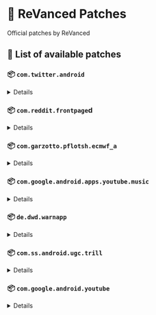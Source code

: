 # 🧩 ReVanced Patches

Official patches by ReVanced

## 📜 List of available patches

### 📦 `com.twitter.android`
<details>

| 💊 Patch | 📜 Description | 🏹 Target Version |
|:--------:|:--------------:|:-----------------:|
| `timeline-ads` | Removes ads from the Twitter timeline. | all |
</details>

### 📦 `com.reddit.frontpage`d
<details>

| 💊 Patch | 📜 Description | 🏹 Target Version |
|:--------:|:--------------:|:-----------------:|
| `general-reddit-ads` | Removes general ads from the Reddit frontpage and subreddits. | all |
</details>

### 📦 `com.garzotto.pflotsh.ecmwf_a`
<details>

| 💊 Patch | 📜 Description | 🏹 Target Version |
|:--------:|:--------------:|:-----------------:|
| `pflotsh-ecmwf-subscription-unlock` | Unlocks all subscription features. | 3.5.4 |
</details>

### 📦 `com.google.android.apps.youtube.music`
<details>

| 💊 Patch | 📜 Description | 🏹 Target Version |
|:--------:|:--------------:|:-----------------:|
| `minimized-playback-music` | Enables minimized playback on Kids music. | 5.17.51 |
| `tasteBuilder-remover` | Removes the "Tell us which artists you like" card from the home screen. | 5.16.51 |
| `hide-get-premium` | Removes all "Get Premium" evidences from the avatar menu. | 5.17.51 |
| `compact-header` | Hides the music category bar at the top of the homepage. | 5.16.51 |
| `upgrade-button-remover` | Removes the upgrade tab from the pivot bar. | 5.17.51 |
| `background-play` | Enables playing music in the background. | 5.17.51 |
| `music-microg-support` | Allows YouTube Music ReVanced to run without root and under a different package name. | 5.17.51 |
| `music-video-ads` | Removes ads in the music player. | 5.17.51 |
| `codecs-unlock` | Adds more audio codec options. The new audio codecs usually result in better audio quality. | 5.17.51 |
| `exclusive-audio-playback` | Enables the option to play music without video. | 5.17.51 |
</details>

### 📦 `de.dwd.warnapp`
<details>

| 💊 Patch | 📜 Description | 🏹 Target Version |
|:--------:|:--------------:|:-----------------:|
| `promo-code-unlock` | Disables the validation of promo code. Any code will work to unlock all features. | all |
</details>

### 📦 `com.ss.android.ugc.trill`
<details>

| 💊 Patch | 📜 Description | 🏹 Target Version |
|:--------:|:--------------:|:-----------------:|
| `tiktok-ads` | Removes ads from TikTok. | all |
</details>

### 📦 `com.google.android.youtube`
<details>

| 💊 Patch | 📜 Description | 🏹 Target Version |
|:--------:|:--------------:|:-----------------:|
| `swipe-controls` | Adds volume and brightness swipe controls. | 17.32.35 |
| `seekbar-tapping` | Enables tap-to-seek on the seekbar of the video player. | 17.32.35 |
| `minimized-playback` | Enables minimized and background playback. | 17.32.35 |
| `amoled` | Enables pure black theme. | 17.32.35 |
| `disable-create-button` | Hides the create button in the navigation bar. | 17.32.35 |
| `hide-cast-button` | Hides the cast button in the video player. | all |
| `return-youtube-dislike` | Shows the dislike count of videos using the Return YouTube Dislike API. | 17.32.35 |
| `hide-autoplay-button` | Hides the autoplay button in the video player. | 17.32.35 |
| `premium-heading` | Shows premium branding on the home screen. | all |
| `custom-branding` | Changes the YouTube launcher icon and name to your choice (defaults to ReVanced). | all |
| `disable-fullscreen-panels` | Disables video description and comments panel in fullscreen view. | 17.32.35 |
| `old-quality-layout` | Enables the original quality flyout menu. | 17.32.35 |
| `hide-shorts-button` | Hides the shorts button on the navigation bar. | 17.32.35 |
| `hide-watermark` | Hides creator's watermarks on videos. | 17.32.35 |
| `sponsorblock` | Integrate SponsorBlock. | 17.32.35 |
| `enable-wide-searchbar` | Replaces the search icon with a wide search bar. This will hide the YouTube logo when active. | 17.32.35 |
| `tablet-mini-player` | Enables the tablet mini player layout. | 17.32.35 |
| `custom-video-buffer` | Lets you change the buffers of videos. | 17.32.35 |
| `always-autorepeat` | Always repeats the playing video again. | 17.32.35 |
| `microg-support` | Allows YouTube ReVanced to run without root and under a different package name with Vanced MicroG | 17.32.35 |
| `settings` | Adds settings for ReVanced to YouTube. | all |
| `enable-debugging` | Enables app debugging by patching the manifest file. | all |
| `custom-playback-speed` | Adds more video playback speed options. | 17.32.35 |
| `hdr-auto-brightness` | Makes the brightness of HDR videos follow the system default. | 17.32.35 |
| `remember-video-quality` | Adds the ability to remember the video quality you chose in the video quality flyout. | 17.32.35 |
| `video-ads` | Removes ads in the video player. | 17.32.35 |
| `general-ads` | Removes general ads. | 17.32.35 |
| `hide-infocard-suggestions` | Hides infocards in videos. | 17.32.35 |
</details>


